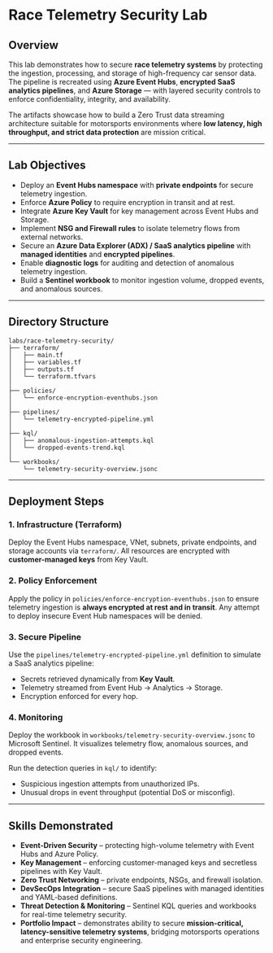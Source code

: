 # Race Telemetry Security Lab

## Overview

This lab demonstrates how to secure **race telemetry systems** by protecting the ingestion, processing, and storage of high-frequency car sensor data.  
The pipeline is recreated using **Azure Event Hubs**, **encrypted SaaS analytics pipelines**, and **Azure Storage** — with layered security controls to enforce confidentiality, integrity, and availability.

The artifacts showcase how to build a Zero Trust data streaming architecture suitable for motorsports environments where **low latency, high throughput, and strict data protection** are mission critical.

---

## Lab Objectives

* Deploy an **Event Hubs namespace** with **private endpoints** for secure telemetry ingestion.  
* Enforce **Azure Policy** to require encryption in transit and at rest.  
* Integrate **Azure Key Vault** for key management across Event Hubs and Storage.  
* Implement **NSG and Firewall rules** to isolate telemetry flows from external networks.  
* Secure an **Azure Data Explorer (ADX) / SaaS analytics pipeline** with **managed identities** and **encrypted pipelines**.  
* Enable **diagnostic logs** for auditing and detection of anomalous telemetry ingestion.  
* Build a **Sentinel workbook** to monitor ingestion volume, dropped events, and anomalous sources.  

---

## Directory Structure

```plaintext
labs/race-telemetry-security/
├── terraform/
│   ├── main.tf
│   ├── variables.tf
│   ├── outputs.tf
│   └── terraform.tfvars
│
├── policies/
│   └── enforce-encryption-eventhubs.json
│
├── pipelines/
│   └── telemetry-encrypted-pipeline.yml
│
├── kql/
│   ├── anomalous-ingestion-attempts.kql
│   └── dropped-events-trend.kql
│
└── workbooks/
    └── telemetry-security-overview.jsonc
````

---

## Deployment Steps

### 1. Infrastructure (Terraform)

Deploy the Event Hubs namespace, VNet, subnets, private endpoints, and storage accounts via `terraform/`.
All resources are encrypted with **customer-managed keys** from Key Vault.

### 2. Policy Enforcement

Apply the policy in `policies/enforce-encryption-eventhubs.json` to ensure telemetry ingestion is **always encrypted at rest and in transit**.
Any attempt to deploy insecure Event Hub namespaces will be denied.

### 3. Secure Pipeline

Use the `pipelines/telemetry-encrypted-pipeline.yml` definition to simulate a SaaS analytics pipeline:

* Secrets retrieved dynamically from **Key Vault**.
* Telemetry streamed from Event Hub → Analytics → Storage.
* Encryption enforced for every hop.

### 4. Monitoring

Deploy the workbook in `workbooks/telemetry-security-overview.jsonc` to Microsoft Sentinel.
It visualizes telemetry flow, anomalous sources, and dropped events.

Run the detection queries in `kql/` to identify:

* Suspicious ingestion attempts from unauthorized IPs.
* Unusual drops in event throughput (potential DoS or misconfig).

---

## Skills Demonstrated

* **Event-Driven Security** – protecting high-volume telemetry with Event Hubs and Azure Policy.
* **Key Management** – enforcing customer-managed keys and secretless pipelines with Key Vault.
* **Zero Trust Networking** – private endpoints, NSGs, and firewall isolation.
* **DevSecOps Integration** – secure SaaS pipelines with managed identities and YAML-based definitions.
* **Threat Detection & Monitoring** – Sentinel KQL queries and workbooks for real-time telemetry security.
* **Portfolio Impact** – demonstrates ability to secure **mission-critical, latency-sensitive telemetry systems**, bridging motorsports operations and enterprise security engineering.

```
